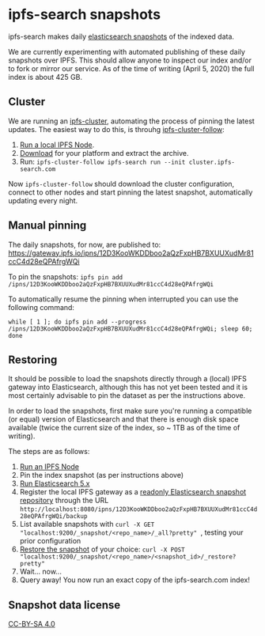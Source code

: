 # ipfs-search snapshots
ipfs-search makes daily [elasticsearch snapshots](https://www.elastic.co/guide/en/elasticsearch/reference/5.6/modules-snapshots.html) of the indexed data.

We are currently experimenting with automated publishing of these daily snapshots over IPFS. This should allow anyone to inspect our index and/or to fork or mirror our service.
As of the time of writing (April 5, 2020) the full index is about 425 GB.

## Cluster
We are running an [ipfs-cluster](https://cluster.ipfs.io/), automating the process of pinning the latest updates. The easiest way to do this, is throuhg [ipfs-cluster-follow](https://cluster.ipfs.io/documentation/collaborative/joining/):

1. [Run a local IPFS Node](https://docs.ipfs.io/introduction/usage/).
2. [Download](https://dist.ipfs.io/#ipfs-cluster-follow) for your platform and extract the archive.
3. Run: `ipfs-cluster-follow ipfs-search run --init cluster.ipfs-search.com`

Now `ipfs-cluster-follow` should download the cluster configuration, connect to other nodes and start pinning the latest snapshot, automatically updating every night.

## Manual pinning
The daily snapshots, for now, are published to: https://gateway.ipfs.io/ipns/12D3KooWKDDboo2aQzFxpHB7BXUUXudMr81ccC4d28eQPAfrgWQi

To pin the snapshots:
`ipfs pin add /ipns/12D3KooWKDDboo2aQzFxpHB7BXUUXudMr81ccC4d28eQPAfrgWQi`

To automatically resume the pinning when interrupted you can use the following command:
```
while [ 1 ]; do ipfs pin add --progress /ipns/12D3KooWKDDboo2aQzFxpHB7BXUUXudMr81ccC4d28eQPAfrgWQi; sleep 60; done
```

## Restoring
It should be possible to load the snapshots directly through a (local) IPFS gateway into Elasticsearch, although this has not yet been tested and it is most certainly advisable to pin the dataset as per the instructions above.

In order to load the snapshots, first make sure you're running a compatible (or equal) version of Elasticsearch and that there is enough disk space available (twice the current size of the index, so ~ 1TB as of the time of writing).

The steps are as follows:

1. [Run an IPFS Node](https://docs.ipfs.io/introduction/usage/)
2. Pin the index snapshot (as per instructions above)
3. [Run Elasticsearch 5.x](https://www.elastic.co/guide/en/elasticsearch/reference/5.6/install-elasticsearch.html)
4. Register the local IPFS gateway as a [readonly Elasticsearch snapshot repository](https://www.elastic.co/guide/en/elasticsearch/reference/5.6/modules-snapshots.html#_read_only_url_repository) through the URL `http://localhost:8080/ipns/12D3KooWKDDboo2aQzFxpHB7BXUUXudMr81ccC4d28eQPAfrgWQi/backup`
5. List available snapshots with `curl -X GET "localhost:9200/_snapshot/<repo_name>/_all?pretty"
`, testing your prior configuration
6. [Restore the snapshot](https://www.elastic.co/guide/en/elasticsearch/reference/5.6/modules-snapshots.html#_restore) of your choice: `curl -X POST "localhost:9200/_snapshot/<repo_name>/<snapshot_id>/_restore?pretty"
`
7. Wait... now...
8. Query away! You now run an exact copy of the ipfs-search.com index!

## Snapshot data license
[CC-BY-SA 4.0](https://github.com/idleberg/Creative-Commons-Markdown/blob/master/4.0/by-sa.markdown)
